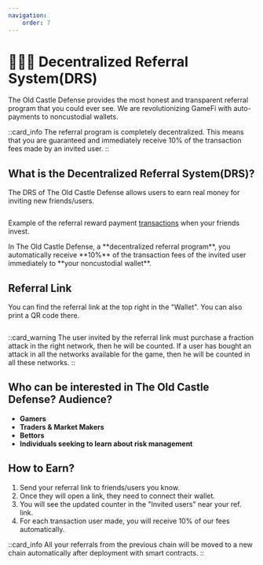 ```yaml
---
navigation:
    order: 7
---
```


# 🧑‍🤝‍🧑 Decentralized Referral System(DRS)

<p>The Old Castle Defense provides the most honest and transparent referral program that you could ever 
see. We are revolutionizing GameFi with auto-payments to noncustodial wallets.</p>

::card_info
The referral program is completely decentralized. This means that you are guaranteed and immediately 
receive 10% of the transaction fees made by an invited user.
::

## What is the Decentralized Referral System(DRS)?

The DRS of The Old Castle Defense allows users to earn real money for inviting new friends/users.

<img src="/assets/docs/.gitbook/assets/drs_transaction_{blockchain}_{token}.png" alt="">
<p>Example of the referral reward payment <a href="{transactions}" class="doc-link">transactions</a> when your friends invest.</p>

<p>In The Old Castle Defense, a **decentralized referral program**, you automatically receive **10%** of the 
transaction fees of the invited user immediately to **your noncustodial wallet**.</p>

## Referral Link
You can find the referral link at the top right in the "Wallet". You can also print a QR code there.

<img src="/assets/docs/.gitbook/assets/drs_referral_link.png" alt="">

::card_warning
The user invited by the referral link must purchase a fraction attack in the right network, then he will 
be counted. If a user has bought an attack in all the networks available for the game, then he will be 
counted in all these networks.
::

## Who can be interested in The Old Castle Defense? Audience?

* **Gamers**
* **Traders & Market Makers**
* **Bettors**
* **Individuals seeking to learn about risk management**

## How to Earn?

1. Send your referral link to friends/users you know.
2. Once they will open a link, they need to connect their wallet.
3. You will see the updated counter in the "Invited users" near your ref. link.
4. For each transaction user made, you will receive 10% of our fees automatically.

::card_info
All your referrals from the previous chain will be moved to a new chain automatically after deployment 
with smart contracts.
::